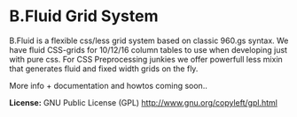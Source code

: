 # B.Fluid Grid System
B.Fluid is a flexible css/less grid system based on classic 960.gs syntax. We have fluid CSS-grids for 10/12/16 column tables to use when developing just with pure css. For CSS Preprocessing junkies we offer powerfull less mixin that generates fluid and fixed width grids on the fly.

More info + documentation and howtos coming soon..

**License:** GNU Public License (GPL) http://www.gnu.org/copyleft/gpl.html